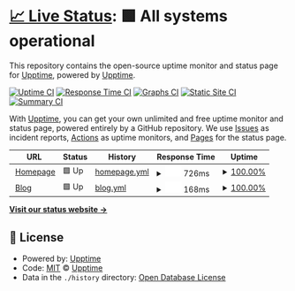 # [📈 Live Status](https://upptime.github.io/upptime): <!--live status--> **🟩 All systems operational**

This repository contains the open-source uptime monitor and status page for [Upptime](https://upptime.js.org), powered by [Upptime](https://github.com/upptime/upptime).

[![Uptime CI](https://github.com/upptime/upptime/workflows/Uptime%20CI/badge.svg)](https://github.com/upptime/upptime/actions?query=workflow%3A%22Uptime+CI%22)
[![Response Time CI](https://github.com/upptime/upptime/workflows/Response%20Time%20CI/badge.svg)](https://github.com/upptime/upptime/actions?query=workflow%3A%22Response+Time+CI%22)
[![Graphs CI](https://github.com/upptime/upptime/workflows/Graphs%20CI/badge.svg)](https://github.com/upptime/upptime/actions?query=workflow%3A%22Graphs+CI%22)
[![Static Site CI](https://github.com/upptime/upptime/workflows/Static%20Site%20CI/badge.svg)](https://github.com/upptime/upptime/actions?query=workflow%3A%22Static+Site+CI%22)
[![Summary CI](https://github.com/upptime/upptime/workflows/Summary%20CI/badge.svg)](https://github.com/upptime/upptime/actions?query=workflow%3A%22Summary+CI%22)

With [Upptime](https://upptime.js.org), you can get your own unlimited and free uptime monitor and status page, powered entirely by a GitHub repository. We use [Issues](https://github.com/upptime/upptime/issues) as incident reports, [Actions](https://github.com/upptime/upptime/actions) as uptime monitors, and [Pages](https://upptime.github.io/upptime) for the status page.

<!--start: status pages-->
<!-- This summary is generated by Upptime (https://github.com/upptime/upptime) -->
<!-- Do not edit this manually, your changes will be overwritten -->
<!-- prettier-ignore -->
| URL | Status | History | Response Time | Uptime |
| --- | ------ | ------- | ------------- | ------ |
| <img alt="" src="https://icons.duckduckgo.com/ip3/www.2077tech.com.ico" height="13"> [Homepage](https://www.2077tech.com) | 🟩 Up | [homepage.yml](https://github.com/liunnn1994/upptime/commits/HEAD/history/homepage.yml) | <details><summary><img alt="Response time graph" src="./graphs/homepage/response-time-week.png" height="20"> 726ms</summary><br><a href="https://upptime.github.io/upptime/history/homepage"><img alt="Response time 868" src="https://img.shields.io/endpoint?url=https%3A%2F%2Fraw.githubusercontent.com%2Fliunnn1994%2Fupptime%2FHEAD%2Fapi%2Fhomepage%2Fresponse-time.json"></a><br><a href="https://upptime.github.io/upptime/history/homepage"><img alt="24-hour response time 646" src="https://img.shields.io/endpoint?url=https%3A%2F%2Fraw.githubusercontent.com%2Fliunnn1994%2Fupptime%2FHEAD%2Fapi%2Fhomepage%2Fresponse-time-day.json"></a><br><a href="https://upptime.github.io/upptime/history/homepage"><img alt="7-day response time 726" src="https://img.shields.io/endpoint?url=https%3A%2F%2Fraw.githubusercontent.com%2Fliunnn1994%2Fupptime%2FHEAD%2Fapi%2Fhomepage%2Fresponse-time-week.json"></a><br><a href="https://upptime.github.io/upptime/history/homepage"><img alt="30-day response time 839" src="https://img.shields.io/endpoint?url=https%3A%2F%2Fraw.githubusercontent.com%2Fliunnn1994%2Fupptime%2FHEAD%2Fapi%2Fhomepage%2Fresponse-time-month.json"></a><br><a href="https://upptime.github.io/upptime/history/homepage"><img alt="1-year response time 900" src="https://img.shields.io/endpoint?url=https%3A%2F%2Fraw.githubusercontent.com%2Fliunnn1994%2Fupptime%2FHEAD%2Fapi%2Fhomepage%2Fresponse-time-year.json"></a></details> | <details><summary><a href="https://upptime.github.io/upptime/history/homepage">100.00%</a></summary><a href="https://upptime.github.io/upptime/history/homepage"><img alt="All-time uptime 97.66%" src="https://img.shields.io/endpoint?url=https%3A%2F%2Fraw.githubusercontent.com%2Fliunnn1994%2Fupptime%2FHEAD%2Fapi%2Fhomepage%2Fuptime.json"></a><br><a href="https://upptime.github.io/upptime/history/homepage"><img alt="24-hour uptime 100.00%" src="https://img.shields.io/endpoint?url=https%3A%2F%2Fraw.githubusercontent.com%2Fliunnn1994%2Fupptime%2FHEAD%2Fapi%2Fhomepage%2Fuptime-day.json"></a><br><a href="https://upptime.github.io/upptime/history/homepage"><img alt="7-day uptime 100.00%" src="https://img.shields.io/endpoint?url=https%3A%2F%2Fraw.githubusercontent.com%2Fliunnn1994%2Fupptime%2FHEAD%2Fapi%2Fhomepage%2Fuptime-week.json"></a><br><a href="https://upptime.github.io/upptime/history/homepage"><img alt="30-day uptime 99.86%" src="https://img.shields.io/endpoint?url=https%3A%2F%2Fraw.githubusercontent.com%2Fliunnn1994%2Fupptime%2FHEAD%2Fapi%2Fhomepage%2Fuptime-month.json"></a><br><a href="https://upptime.github.io/upptime/history/homepage"><img alt="1-year uptime 96.18%" src="https://img.shields.io/endpoint?url=https%3A%2F%2Fraw.githubusercontent.com%2Fliunnn1994%2Fupptime%2FHEAD%2Fapi%2Fhomepage%2Fuptime-year.json"></a></details>
| <img alt="" src="https://icons.duckduckgo.com/ip3/liunian.js.org.ico" height="13"> [Blog](https://liunian.js.org) | 🟩 Up | [blog.yml](https://github.com/liunnn1994/upptime/commits/HEAD/history/blog.yml) | <details><summary><img alt="Response time graph" src="./graphs/blog/response-time-week.png" height="20"> 168ms</summary><br><a href="https://upptime.github.io/upptime/history/blog"><img alt="Response time 178" src="https://img.shields.io/endpoint?url=https%3A%2F%2Fraw.githubusercontent.com%2Fliunnn1994%2Fupptime%2FHEAD%2Fapi%2Fblog%2Fresponse-time.json"></a><br><a href="https://upptime.github.io/upptime/history/blog"><img alt="24-hour response time 172" src="https://img.shields.io/endpoint?url=https%3A%2F%2Fraw.githubusercontent.com%2Fliunnn1994%2Fupptime%2FHEAD%2Fapi%2Fblog%2Fresponse-time-day.json"></a><br><a href="https://upptime.github.io/upptime/history/blog"><img alt="7-day response time 168" src="https://img.shields.io/endpoint?url=https%3A%2F%2Fraw.githubusercontent.com%2Fliunnn1994%2Fupptime%2FHEAD%2Fapi%2Fblog%2Fresponse-time-week.json"></a><br><a href="https://upptime.github.io/upptime/history/blog"><img alt="30-day response time 163" src="https://img.shields.io/endpoint?url=https%3A%2F%2Fraw.githubusercontent.com%2Fliunnn1994%2Fupptime%2FHEAD%2Fapi%2Fblog%2Fresponse-time-month.json"></a><br><a href="https://upptime.github.io/upptime/history/blog"><img alt="1-year response time 182" src="https://img.shields.io/endpoint?url=https%3A%2F%2Fraw.githubusercontent.com%2Fliunnn1994%2Fupptime%2FHEAD%2Fapi%2Fblog%2Fresponse-time-year.json"></a></details> | <details><summary><a href="https://upptime.github.io/upptime/history/blog">100.00%</a></summary><a href="https://upptime.github.io/upptime/history/blog"><img alt="All-time uptime 100.00%" src="https://img.shields.io/endpoint?url=https%3A%2F%2Fraw.githubusercontent.com%2Fliunnn1994%2Fupptime%2FHEAD%2Fapi%2Fblog%2Fuptime.json"></a><br><a href="https://upptime.github.io/upptime/history/blog"><img alt="24-hour uptime 100.00%" src="https://img.shields.io/endpoint?url=https%3A%2F%2Fraw.githubusercontent.com%2Fliunnn1994%2Fupptime%2FHEAD%2Fapi%2Fblog%2Fuptime-day.json"></a><br><a href="https://upptime.github.io/upptime/history/blog"><img alt="7-day uptime 100.00%" src="https://img.shields.io/endpoint?url=https%3A%2F%2Fraw.githubusercontent.com%2Fliunnn1994%2Fupptime%2FHEAD%2Fapi%2Fblog%2Fuptime-week.json"></a><br><a href="https://upptime.github.io/upptime/history/blog"><img alt="30-day uptime 100.00%" src="https://img.shields.io/endpoint?url=https%3A%2F%2Fraw.githubusercontent.com%2Fliunnn1994%2Fupptime%2FHEAD%2Fapi%2Fblog%2Fuptime-month.json"></a><br><a href="https://upptime.github.io/upptime/history/blog"><img alt="1-year uptime 100.00%" src="https://img.shields.io/endpoint?url=https%3A%2F%2Fraw.githubusercontent.com%2Fliunnn1994%2Fupptime%2FHEAD%2Fapi%2Fblog%2Fuptime-year.json"></a></details>

<!--end: status pages-->

[**Visit our status website →**](https://upptime.github.io/upptime)

## 📄 License

- Powered by: [Upptime](https://github.com/upptime/upptime)
- Code: [MIT](./LICENSE) © [Upptime](https://upptime.js.org)
- Data in the `./history` directory: [Open Database License](https://opendatacommons.org/licenses/odbl/1-0/)
